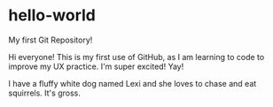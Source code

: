 # hello-world
My first Git Repository!

Hi everyone! This is my first use of GitHub, as I am learning to code to improve my UX practice. I'm super excited! Yay!

I have a fluffy white dog named Lexi and she loves to chase and eat squirrels. It's gross. 
